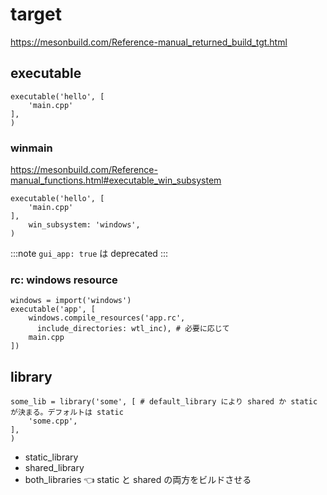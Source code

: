 # target

https://mesonbuild.com/Reference-manual_returned_build_tgt.html

## executable

```
executable('hello', [
    'main.cpp'
],
)
```

### winmain

https://mesonbuild.com/Reference-manual_functions.html#executable_win_subsystem

```
executable('hello', [
    'main.cpp'
],
    win_subsystem: 'windows',
)
```

:::note
`gui_app: true` は deprecated
:::

### rc: windows resource

```
windows = import('windows')
executable('app', [
    windows.compile_resources('app.rc',
      include_directories: wtl_inc), # 必要に応じて
    main.cpp
])
```

## library

```
some_lib = library('some', [ # default_library により shared か static が決まる。デフォルトは static
    'some.cpp',
],
)
```

- static_library
- shared_library
- both_libraries 👈 static と shared の両方をビルドさせる


